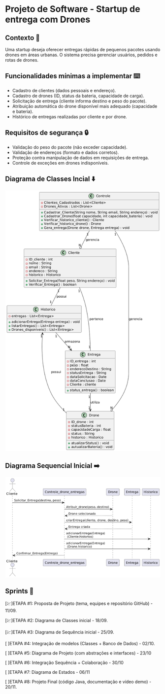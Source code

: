 # Projeto de Software - Startup de entrega com Drones

## Contexto 📄

Uma startup deseja oferecer entregas rápidas de pequenos pacotes usando drones em áreas urbanas. O sistema precisa gerenciar usuários, pedidos e rotas de drones.

## Funcionalidades mínimas a implementar ⌨️

- Cadastro de clientes (dados pessoais e endereço).
- Cadastro de drones (ID, status da bateria, capacidade de carga).
- Solicitação de entrega (cliente informa destino e peso do pacote).
- Atribuição automática do drone disponível mais adequado (capacidade e bateria).
- Histórico de entregas realizadas por cliente e por drone.

## Requisitos de segurança 🔒

- Validação do peso do pacote (não exceder capacidade).
- Validação de endereços (formato e dados corretos).
- Proteção contra manipulação de dados em requisições de entrega.
- Controle de exceções em drones indisponíveis.

## Diagrama de Classes Incial ⬇️

![DiagramaClasses](DiagramaClasses.png)


## Diagrama Sequencial Inicial ➡️

![DiagramaSequencia](DiagramaSequencial.png)

## Sprints 🏃

[💹]ETAPA #1: Proposta de Projeto (tema, equipes e repositório GitHub) - 11/09.

[💹]ETAPA #2: Diagrama de Classes inicial - 18/09.

[💹]ETAPA #3: Diagrama de Sequência inicial - 25/09.

[ ]ETAPA #4: Integração de modelos (Classes + Banco de Dados) - 02/10.


[ ]ETAPA #5: Diagrama de Projeto (com abstrações e interfaces) - 23/10

[ ]ETAPA #6: Integração Sequência + Colaboração - 30/10

[ ]ETAPA #7: Diagrama de Estados - 06/11

[ ]ETAPA #8: Projeto Final (código Java, documentação e vídeo demo) - 20/11.

